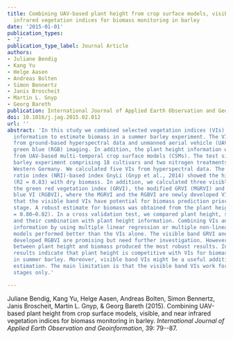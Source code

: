 ```yaml
---
title: Combining UAV-based plant height from crop surface models, visible, and near
  infrared vegetation indices for biomass monitoring in barley
date: '2015-01-01'
publication_types:
- '2'
publication_type_label: Journal Article
authors:
- Juliane Bendig
- Kang Yu
- Helge Aasen
- Andreas Bolten
- Simon Bennertz
- Janis Broscheit
- Martin L. Gnyp
- Georg Bareth
publication: International Journal of Applied Earth Observation and Geoinformation
doi: 10.1016/j.jag.2015.02.012
url: ''
abstract: 'In this study we combined selected vegetation indices (VIs) and plant height
  information to estimate biomass in a summer barley experiment. The VIs were calculated
  from ground-based hyperspectral data and unmanned aerial vehicle (UAV)-based red
  green blue (RGB) imaging. In addition, the plant height information was obtained
  from UAV-based multi-temporal crop surface models (CSMs). The test site is a summer
  barley experiment comprising 18 cultivars and two nitrogen treatments located in
  Western Germany. We calculated five VIs from hyperspectral data. The normalised
  ratio index (NRI)-based index GnyLi (Gnyp et al., 2014) showed the highest correlation
  (R2 = 0.83) with dry biomass. In addition, we calculated three visible band VIs:
  the green red vegetation index (GRVI), the modified GRVI (MGRVI) and the red green
  blue VI (RGBVI), where the MGRVI and the RGBVI are newly developed VI. We found
  that the visible band VIs have potential for biomass prediction prior to heading
  stage. A robust estimate for biomass was obtained from the plant height models (R2
  = 0.80–0.82). In a cross validation test, we compared plant height, selected VIs
  and their combination with plant height information. Combining VIs and plant height
  information by using multiple linear regression or multiple non-linear regression
  models performed better than the VIs alone. The visible band GRVI and the newly
  developed RGBVI are promising but need further investigation. However, the relationship
  between plant height and biomass produced the most robust results. In summary, the
  results indicate that plant height is competitive with VIs for biomass estimation
  in summer barley. Moreover, visible band VIs might be a useful addition to biomass
  estimation. The main limitation is that the visible band VIs work for early growing
  stages only.'

---
```


Juliane Bendig, Kang Yu, Helge Aasen, Andreas Bolten, Simon Bennertz, Janis Broscheit, Martin L. Gnyp, & Georg Bareth (2015). Combining UAV-based plant height from crop surface models, visible, and near infrared vegetation indices for biomass monitoring in barley. *International Journal of Applied Earth Observation and Geoinformation*, 39: 79--87.
